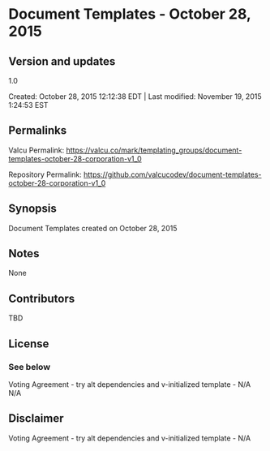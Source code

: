 

# Document Templates - October 28, 2015

## Version and updates

1.0

Created: October 28, 2015 12:12:38 EDT | Last modified: November 19, 2015  1:24:53 EST

## Permalinks

Valcu Permalink: https://valcu.co/mark/templating_groups/document-templates-october-28-corporation-v1_0

Repository Permalink: https://github.com/valcucodev/document-templates-october-28-corporation-v1_0

## Synopsis

Document Templates created on October 28, 2015

## Notes

None

## Contributors

TBD

## License

### See below

Voting Agreement - try alt dependencies and v-initialized template - N/A
N/A

## Disclaimer

Voting Agreement - try alt dependencies and v-initialized template - N/A